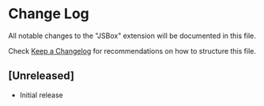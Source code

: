 # Change Log
All notable changes to the "JSBox" extension will be documented in this file.

Check [Keep a Changelog](http://keepachangelog.com/) for recommendations on how to structure this file.

## [Unreleased]
- Initial release
